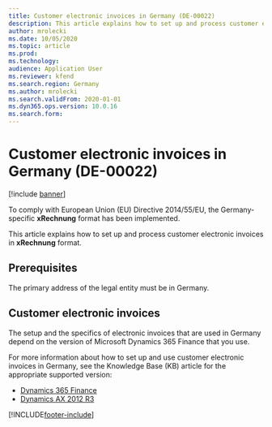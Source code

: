 ```yaml
---
title: Customer electronic invoices in Germany (DE-00022)
description: This article explains how to set up and process customer electronic invoices in Germany.
author: mrolecki
ms.date: 10/05/2020
ms.topic: article
ms.prod: 
ms.technology: 
audience: Application User
ms.reviewer: kfend
ms.search.region: Germany
ms.author: mrolecki
ms.search.validFrom: 2020-01-01
ms.dyn365.ops.version: 10.0.16
ms.search.form: 
---
```


# Customer electronic invoices in Germany (DE-00022)

[!include [banner](../../includes/banner.md)]

To comply with European Union (EU) Directive 2014/55/EU, the Germany-specific **xRechnung** format has been implemented.

This article explains how to set up and process customer electronic invoices in **xRechnung** format.

## Prerequisites

The primary address of the legal entity must be in Germany.

## Customer electronic invoices

The setup and the specifics of electronic invoices that are used in Germany depend on the version of Microsoft Dynamics 365 Finance that you use.

For more information about how to set up and use customer electronic invoices in Germany, see the Knowledge Base (KB) article for the appropriate supported version:

- [Dynamics 365 Finance](emea-deu-cust-e-invoices.md)
- [Dynamics AX 2012 R3](https://fix.lcs.dynamics.com/Issue/Details?kb=4494484&bugId=3979521)


[!INCLUDE[footer-include](../../../includes/footer-banner.md)]
